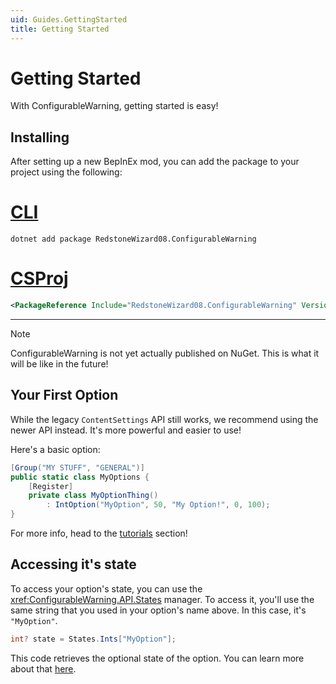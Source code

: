 ```yaml
---
uid: Guides.GettingStarted
title: Getting Started
---
```


# Getting Started

With ConfigurableWarning, getting started is easy!

## Installing

After setting up a new BepInEx mod,
you can add the package to your project using the following:

# [CLI](#tab/cli)

```pwsh
dotnet add package RedstoneWizard08.ConfigurableWarning
```

# [CSProj](#tab/csproj)

```xml
<PackageReference Include="RedstoneWizard08.ConfigurableWarning" Version="1.15.2" IncludeAssets="compile" ExcludeAssets="RUNTIME" />
```

---

> [!NOTE]
> ConfigurableWarning is not yet actually published on NuGet.
> This is what it will be like in the future!

## Your First Option

While the legacy `ContentSettings` API still works, we recommend using the newer API instead.
It's more powerful and easier to use!

Here's a basic option:

```cs
[Group("MY STUFF", "GENERAL")]
public static class MyOptions {
    [Register]
    private class MyOptionThing()
        : IntOption("MyOption", 50, "My Option!", 0, 100);
}
```

For more info, head to the [tutorials](./tutorials/index.md) section!

## Accessing it's state

To access your option's state, you can use the <xref:ConfigurableWarning.API.States>
manager. To access it, you'll use the same string that you used in your option's name above.
In this case, it's `"MyOption"`.

```cs
int? state = States.Ints["MyOption"];
```

This code retrieves the optional state of the option. You can learn more about that
[here](../tutorials/state.md).
